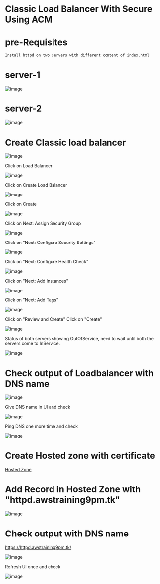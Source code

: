 # Classic Load Balancer With Secure Using ACM

# pre-Requisites
    Install httpd on two servers with different content of index.html
# server-1
  ![image](https://user-images.githubusercontent.com/58024415/107868307-69e3d780-6ea9-11eb-8869-7509527e6a5b.png)
# server-2
  ![image](https://user-images.githubusercontent.com/58024415/107868412-23db4380-6eaa-11eb-8f9d-1d56fcf62eb6.png)
# Create Classic load balancer
  ![image](https://user-images.githubusercontent.com/58024415/107868427-4cfbd400-6eaa-11eb-9162-41b415535291.png)
  
  Click on Load Balancer
  
  ![image](https://user-images.githubusercontent.com/58024415/107868455-82082680-6eaa-11eb-9985-1b5cce1b875f.png)

  Click on Create Load Balancer
  
  ![image](https://user-images.githubusercontent.com/58024415/107868472-9fd58b80-6eaa-11eb-891d-53412f3d221e.png)

  Click on Create
  
  ![image](https://user-images.githubusercontent.com/58024415/107871509-41b7a100-6ec8-11eb-9678-21024073b68c.png)

  Click on Next: Assign Security Group
  
  ![image](https://user-images.githubusercontent.com/58024415/107871527-7deb0180-6ec8-11eb-828b-9e37b03edc14.png)

  Click on "Next: Configure Security Settings"
  
  ![image](https://user-images.githubusercontent.com/58024415/107871538-9a873980-6ec8-11eb-8c58-c56d1e48332a.png)

  Click on "Next: Configure Health Check"
  
  ![image](https://user-images.githubusercontent.com/58024415/107871551-b68adb00-6ec8-11eb-91e7-53d39b27d053.png)
  
  Click on "Next: Add Instances"

  ![image](https://user-images.githubusercontent.com/58024415/107871564-caced800-6ec8-11eb-9312-d7cc4cf3a189.png)
  
  Click on "Next: Add Tags"
  
  ![image](https://user-images.githubusercontent.com/58024415/107871593-f356d200-6ec8-11eb-95a3-801a5e49812f.png)
  
  Click on "Review and Create"
  Click on "Create"
  
  ![image](https://user-images.githubusercontent.com/58024415/107871625-4a5ca700-6ec9-11eb-8740-12f3b3eb8bbc.png)

  Status of both servers showing OutOfService, need to wait until both the servers come to InService.
  
  ![image](https://user-images.githubusercontent.com/58024415/107871636-7841eb80-6ec9-11eb-9f67-cf2ca7bb9e4e.png)

# Check output of Loadbalancer with DNS name
  ![image](https://user-images.githubusercontent.com/58024415/107871674-c48d2b80-6ec9-11eb-9ea7-40e3b3eb64e6.png)
  
  Give DNS name in UI and check 
  
  ![image](https://user-images.githubusercontent.com/58024415/107871647-91e33300-6ec9-11eb-8827-e191fc891f8c.png)
  
  Ping DNS one more time and check
  
  ![image](https://user-images.githubusercontent.com/58024415/107871649-97407d80-6ec9-11eb-967d-48b106ce4732.png)
# Create Hosted zone with certificate
  [Hosted Zone](https://github.com/Naresh240/Hosted-Zone/blob/main/README.md)  
# Add Record in Hosted Zone with "httpd.awstraining9pm.tk"
  ![image](https://user-images.githubusercontent.com/58024415/107871729-3d8c8300-6eca-11eb-997c-38d38cfed8e6.png)
# Check output with DNS name
  https://httpd.awstraining9pm.tk/
  
  ![image](https://user-images.githubusercontent.com/58024415/107871963-585ff700-6ecc-11eb-9a1c-19311c808d2d.png)
  
  Refresh UI once and check
  
  ![image](https://user-images.githubusercontent.com/58024415/107871965-5dbd4180-6ecc-11eb-93f7-4bc9eb931a20.png)
